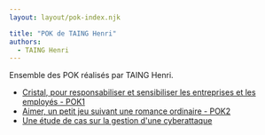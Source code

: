 ```yaml
---
layout: layout/pok-index.njk

title: "POK de TAING Henri"
authors:
  - TAING Henri
---
```


Ensemble des POK réalisés par TAING Henri.

- [Cristal, pour responsabiliser et sensibiliser les entreprises et les employés - POK1](./temps-1/)
- [Aimer, un petit jeu suivant une romance ordinaire - POK2](./temps-2/)
- [Une étude de cas sur la gestion d'une cyberattaque](./temps-3/)
